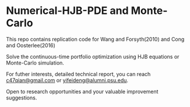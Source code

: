 # Numerical-HJB-PDE and Monte-Carlo 
This repo contains replication code for Wang and Forsyth(2010) and Cong and Oosterlee(2016)

Solve the continuous-time portfolio optimization using HJB equations or Monte-Carlo simulation.

For futher interests, detailed technical report, you can reach c47qian@gmail.com or yifeideng@alumni.psu.edu.

Open to research opportunities and your valuable improvement suggestions.
